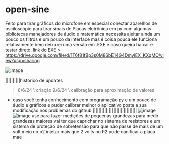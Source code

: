 # open-sine
Feito para tirar gráficos do microfone em especial conectar aparelhos de osciloscópio para tirar sinais de Placas  eletrônica em py com algumas bibliotecas manejadores de áudio e matemática necessita ajeitar ainda um pouco os filtros e um pouco da interface mas é coisa pouca ele funciona relativamente bem deixarei uma versão em .EXE e caso queira baixar e testar direto.
link do EXE > https://drive.google.com/file/d/1T6f81fBp3s0M86bE14G4DmylEX_KXqMO/view?usp=sharing

![image](https://github.com/Valdemir-DSW/open-sine/assets/134114016/07c74be6-fba7-4cd1-a48d-8998df83c31e)


||||||||||histórico de updates
> 8/6/24 \ criação
> 9/6/24  \ calibração para aproximação de valores

* caso você tenha conhecimento com programação py e um pouco de áudio e gráficos e puder calibrar melhor o aplicativo poste a sua modificação nos problemas do github
||||||||||||||||||||||||||||||
![image](https://github.com/Valdemir-DSW/open-sine/assets/134114016/40b710b7-b35b-4855-b264-411a3617c5e7)
![image](https://github.com/Valdemir-DSW/open-sine/assets/134114016/fb524bf6-f91b-449c-90a0-544f47ebbfe1)
use para fazer medições de pequenas grandezas para medir grandezas maiores vai ter que caprichar no sistema de resistores e um sistema de proteção de sobretensão para que não passe de mais de um volt meio no p2
injetar mais que 2 volts no P2 pode danificar a placa mae 
